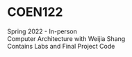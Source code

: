 # COEN122
Spring 2022 - In-person\
Computer Architecture with Weijia Shang\
Contains Labs and Final Project Code